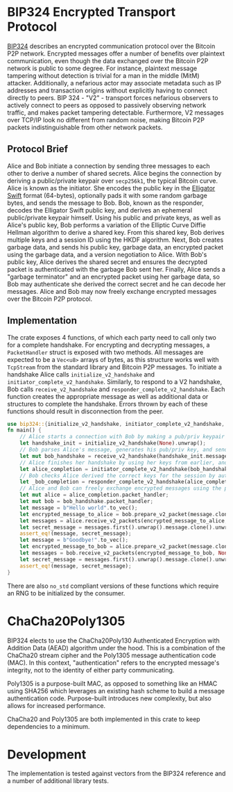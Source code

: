 # BIP324 Encrypted Transport Protocol

[BIP324](https://github.com/bitcoin/bips/blob/master/bip-0324.mediawiki) describes an encrypted communication protocol over the Bitcoin P2P network. Encrypted messages offer a number of benefits over plaintext communication, even though the data exchanged over the Bitcoin P2P network is public to some degree. For instance, plaintext message tampering without detection is trivial for a man in the middle (MitM) attacker. Additionally, a nefarious actor may associate metadata such as IP addresses and transaction origins without explicitly having to connect directly to peers. BIP 324 - "V2" - transport forces nefarious observers to actively connect to peers as opposed to passively observing network traffic, and makes packet tampering detectable. Furthermore, V2 messages over TCP/IP look no different from random noise, making Bitcoin P2P packets indistinguishable from other network packets. 

## Protocol Brief

Alice and Bob initiate a connection by sending three messages to each other to derive a number of shared secrets. Alice begins the connection by deriving a public/private keypair over `secp256k1`, the typical Bitcoin curve. Alice is known as the initiator. She encodes the public key in the [Elligator Swift](https://eprint.iacr.org/2022/759.pdf) format (64-bytes), optionally pads it with some random garbage bytes, and sends the message to Bob. Bob, known as the responder, decodes the Elligator Swift public key, and derives an ephemeral public/private keypair himself. Using his public and private keys, as well as Alice's public key, Bob performs a variation of the Elliptic Curve Diffie Hellman algorithm to derive a shared key. From this shared key, Bob derives multiple keys and a session ID using the HKDF algorithm. Next, Bob creates garbage data, and sends his public key, garbage data, an encrypted packet using the garbage data, and a version negotiation to Alice. With Bob's public key, Alice derives the shared secret and ensures the decrypted packet is authenticated with the garbage Bob sent her. Finally, Alice sends a "garbage terminator" and an encrypted packet using her garbage data, so Bob may authenticate she derived the correct secret and he can decode her messages. Alice and Bob may now freely exchange encrypted messages over the Bitcoin P2P protocol.

## Implementation

The crate exposes 4 functions, of which each party need to call only two for a complete handshake. For encrypting and decrypting messages, a `PacketHandler` struct is exposed with two methods. All messages are expected to be a `Vec<u8>` arrays of bytes, as this structure works well with `TcpStream` from the standard library and Bitcoin P2P messages. To initiate a handshake Alice calls `initialize_v2_handshake` and `initiator_complete_v2_handshake`. Similarly, to respond to a V2 handshake, Bob calls `receive_v2_handshake` and `responder_complete_v2_handshake`. Each function creates the appropriate message as well as additional data or structures to complete the handshake. Errors thrown by each of these functions should result in disconnection from the peer.

```rust
use bip324::{initialize_v2_handshake, initiator_complete_v2_handshake, receive_v2_handshake, responder_complete_v2_handshake};
fn main() {
    // Alice starts a connection with Bob by making a pub/priv keypair and sending a message to Bob.
    let handshake_init = initialize_v2_handshake(None).unwrap();
    // Bob parses Alice's message, generates his pub/priv key, and sends a message back.
    let mut bob_handshake = receive_v2_handshake(handshake_init.message.clone()).unwrap();
    // Alice finishes her handshake by using her keys from earlier, and sending a final message to Bob.
    let alice_completion = initiator_complete_v2_handshake(bob_handshake.message.clone(), handshake_init).unwrap();
    // Bob checks Alice derived the correct keys for the session by authenticating her first message.
    let _bob_completion = responder_complete_v2_handshake(alice_completion.message.clone(), &mut bob_handshake).unwrap();
    // Alice and Bob can freely exchange encrypted messages using the packet handler returned by each handshake.
    let mut alice = alice_completion.packet_handler;
    let mut bob = bob_handshake.packet_handler;
    let message = b"Hello world".to_vec();
    let encrypted_message_to_alice = bob.prepare_v2_packet(message.clone(), None, false).unwrap();
    let messages = alice.receive_v2_packets(encrypted_message_to_alice, None).unwrap();
    let secret_message = messages.first().unwrap().message.clone().unwrap();
    assert_eq!(message, secret_message);
    let message = b"Goodbye!".to_vec();
    let encrypted_message_to_bob = alice.prepare_v2_packet(message.clone(), None, false).unwrap();
    let messages = bob.receive_v2_packets(encrypted_message_to_bob, None).unwrap();
    let secret_message = messages.first().unwrap().message.clone().unwrap();
    assert_eq!(message, secret_message);
}
```

There are also `no_std` compliant versions of these functions which require an RNG to be initialized by the consumer.

# ChaCha20Poly1305

BIP324 elects to use the ChaCha20Poly130 Authenticated Encryption with Addition Data (AEAD) algorithm under the hood. This is a combination of the ChaCha20 stream cipher and the Poly1305 message authentication code (MAC). In this context, "authentication" refers to the encrypted message's integrity, not to the identity of either party communicating.

Poly1305 is a purpose-built MAC, as opposed to something like an HMAC using SHA256 which leverages an existing hash scheme to build a message authentication code. Purpose-built introduces new complexity, but also allows for increased performance.

ChaCha20 and Poly1305 are both implemented in this crate to keep dependencies to a minimum.

# Development

The implementation is tested against vectors from the BIP324 reference and a number of additional library tests.


